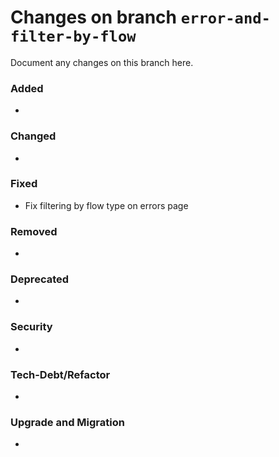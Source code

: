 # Changes on branch `error-and-filter-by-flow`
Document any changes on this branch here.
### Added
- 

### Changed
- 

### Fixed
- Fix filtering by flow type on errors page 

### Removed
- 

### Deprecated
- 

### Security
- 

### Tech-Debt/Refactor
- 

### Upgrade and Migration
- 
